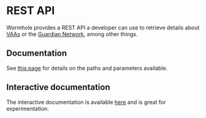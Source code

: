 # REST API

Wormhole provides a REST API a developer can use to retrieve details about [VAAs](../glossary.md#vaa) or the [Guardian Network](../glossary.md#guardian-network), among other things.


## Documentation

See [this page](./swagger.md) for details on the paths and parameters available.


## Interactive documentation

The interactive documentation is available [here](https://xlabs.github.io/wormscan-doc/) and is great for experimentation.